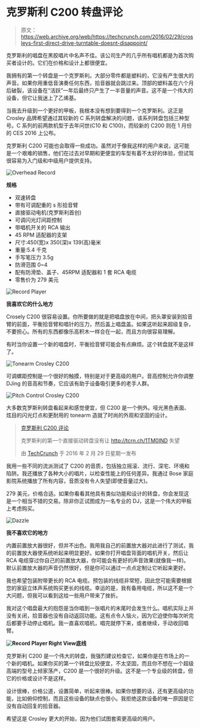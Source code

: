 # 克罗斯利 C200 转盘评论

> 原文：<https://web.archive.org/web/https://techcrunch.com/2016/02/29/crosleys-first-direct-drive-turntable-doesnt-disappoint/>

克罗斯利的唱盘在黑胶唱片中名声不佳。该公司生产的几乎所有唱机都是为首次购买者设计的。它们在价格和设计上都很便宜。

我拥有的第一个转盘是一个克罗斯利。大部分零件都是塑料的，它没有产生很大的声音。如果你用重低音演奏任何东西，拾音器就会跳过来。顶部的塑料盖在六个月后破裂，该设备在“活跃”一年后最终只产生了一半音量的声音。这不是一个伟大的设备，但它让我迷上了乙烯基。

当我去升级到一个更好的甲板，我根本没有想到要得到一个克罗斯利。这正是 Crosley 品牌希望通过其较新的 C 系列转盘解决的问题，该系列转盘包括三种型号。C 系列的前两款机型于去年问世(C10 和 C100)，而较新的 C200 则在 1 月份的 CES 2016 上公布。

克罗斯利 C200 可能也会取得一些成功。虽然对于像我这样的用户来说，这可能是一个艰难的销售，他们在过去对早期和更便宜的车型有着不太好的体验，但试驾很容易为入门级和中级用户提供支持。

![Overhead Record](img/07bef61fab28d3a9ab1cb203a7414abe.png)

**规格**

*   双速转盘
*   带有可调配重的 s 形拾音臂
*   直接驱动电机(克罗斯利首创)
*   可调闪光灯间距控制
*   带唱机开关的 RCA 输出
*   45 RPM 适配器的支架
*   尺寸:450(宽)x 350(深)x 139(高)毫米
*   重量:5.4 千克
*   手写笔压力 3.5g
*   防滑范围 0~4
*   配有防滑垫、盖子、45RPM 适配器和 1 套 RCA 电缆
*   零售价为 279 美元

![Record Player](img/913955f2fc435f2463aff3776154622d.png)

**我喜欢它的什么地方**

Crosely C200 很容易设置。你所要做的就是把唱盘放在中间，把头罩安装到拾音臂的前面，平衡拾音臂和唱针的压力，然后盖上唱盘盖。如果这听起来超级复杂，不要担心。所有的东西都像乐高积木一样合在一起，而且方向很容易理解。

有时当你设置一个新的唱盘时，平衡拾音臂可能会有点麻烦。这个转盘就不是这样了。

![Tonearm Crosley C200](img/1035dbef9ef25fd1958255e8f61d9689.png)

可调螺距控制是一个很好的触摸，特别是对于更高级的用户。音高控制允许你调整 DJing 的音高和节奏，它应该有助于设备吸引更多的老手人群。

![Pitch Control Crosley C200](img/75ce7e6465f7e364c52c8c6784c27f7b.png)

大多数克罗斯利转盘看起来和感觉便宜，但 C200 是一个例外。哑光黑色表面、炫目的闪光灯点和更耐用的 tonearm 造就了时尚的外观和坚固的设计。

> [克罗斯利 C200 评论](https://web.archive.org/web/20221210071054/https://www.facebook.com/techcrunch/videos/10154025273637952/)
> 
> 克罗斯利的第一个直接驱动转盘没有让 http://tcrn.ch/1TM0IND 失望
> 
> 由 [TechCrunch](https://web.archive.org/web/20221210071054/https://www.facebook.com/techcrunch/) 于 2016 年 2 月 29 日星期一发布

我用一些不同的流派测试了 C200 的音质，包括独立摇滚、流行、深宅、环境和陷阱。我还播放了各种大小的唱片，以检查性能上的任何差异。我通过 Bose 家庭影院系统播放了所有内容，音质没有令人失望(即使音量过大)。

279 美元，价格合适。如果你看看其他具有类似功能和设计的转盘，你会发现这是一个相当不错的交易。除非你正试图成为一名专业的 DJ，这是一个伟大的甲板上考虑购买。

![Dazzle](img/32e55e7619ae4896641701decd619eaa.png)

**我不喜欢它的地方**

内置前置放大器很好，但并不出色。我用我自己的前置放大器对此进行了测试，我的前置放大器使系统听起来明显更好。如果你打开唱盘背面的唱机开关，然后让 RCA 电缆穿过你自己的前置放大器，你可能会有更好的声音效果(就像我一样)。默认前置放大器的声音仍然很好，但是你可以通过一点点定制让它听起来更好。

我也希望包装附带更长的 RCA 电缆。预包装的线缆非常短，因此您可能需要根据您的家庭立体声系统购买更长的线缆。幸运的是，我有备用电缆，所以这不是一个大问题，但我可以看到这给一些用户带来了挫折。

我对这个唱盘最大的抱怨是当你唱到一张唱片的末尾时会发生什么。唱机实际上并没有关闭，拾音器也没有自动返回功能。这有点令人恼火，因为它迫使你每次听完后都要手动停止唱机。我一直喜欢唱机，唱完就停下来，或者继续，手动收回唱臂。

**![Record Player Right View](img/e46029d0a3a2012eb75d51eefdfbf26c.png)底线**

克罗斯利 C200 是一个伟大的转盘，我强烈建议检查它，如果你是在市场上的一个新的唱机。如果你买的第一个转盘比较便宜，不太坚固，而且你不想在一个超级高端的型号上倾家荡产，C200 是一个很好的升级。这不是一个专业级的转盘，但它的价格或设计不是这样。

设计很棒，价格公道，设置简单，听起来很棒。如果你想要的话，还有更高级的功能，比如俯仰控制，而且这些设备的缺点也很小。我拒绝这款设备的唯一原因是它没有自动回复的拾音器。

希望这是 Crosley 更大的开始，因为他们试图套索更高级的用户。